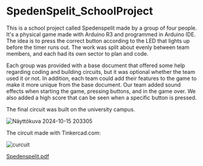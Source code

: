 # SpedenSpelit_SchoolProject



This is a school project called Spedenspelit made by a group of four people. It's a physical game made with Arduino R3 and programmed in Arduino IDE. 
The idea is to press the correct button according to the LED that lights up before the timer runs out.
The work was split about evenly between team members, and each had its own sector to plan and code.

Each group was provided with a base document that offered some help regarding coding and building circuits, but it was optional whether the team used it or not.
In addition, each team could add their features to the game to make it more unique from the base document. Our team added sound effects when starting the game, pressing buttons, and in the game over. 
We also added a high score that can be seen when a specific button is pressed.

The final circuit was built on the university campus.

![Näyttökuva 2024-10-15 203305](https://github.com/user-attachments/assets/f14072c6-25ef-458c-9d25-670e7a459c68)


The circuit made with Tinkercad.com:

![curcuit](https://github.com/user-attachments/assets/3eede35d-79dc-4c21-b855-ff025674d01b)


[Spedenspelit.pdf](https://github.com/user-attachments/files/17382780/Spedenspelit.pdf)
